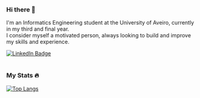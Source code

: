 ### Hi there 👋
I'm an Informatics Engineering student at the University of Aveiro, currently in my third and final year.
<br>
I consider myself a motivated person, always looking to build and improve my skills and experience.  

<div id="badges">
  <a href="https://www.linkedin.com/in/tomascandeias/">
    <img src="https://img.shields.io/badge/LinkedIn-blue?style=for-the-badge&logo=linkedin&logoColor=white" alt="LinkedIn Badge"/>
  </a>
 </div>
 
 <br>
 
### My Stats 🔥
[![Top Langs](https://github-readme-stats.vercel.app/api/top-langs/?username=tomascandeias&layout=compact&theme=vision-friendly-dark)](https://github.com/anuraghazra/github-readme-stats)

<!--
**tomascandeias/tomascandeias** is a ✨ _special_ ✨ repository because its `README.md` (this file) appears on your GitHub profile.

Here are some ideas to get you started:

- 🔭 I’m currently working on ...
- 🌱 I’m currently learning ...
- 👯 I’m looking to collaborate on ...
- 🤔 I’m looking for help with ...
- 💬 Ask me about ...
- 📫 How to reach me: ...
- 😄 Pronouns: ...
- ⚡ Fun fact: ...
-->
